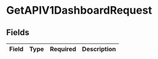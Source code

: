 # GetAPIV1DashboardRequest


## Fields

| Field       | Type        | Required    | Description |
| ----------- | ----------- | ----------- | ----------- |